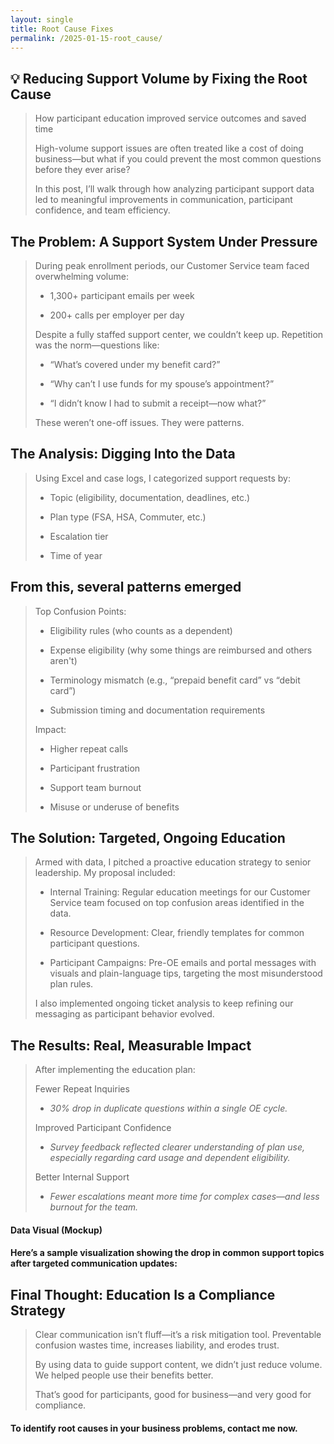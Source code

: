 ```yaml
---
layout: single
title: Root Cause Fixes
permalink: /2025-01-15-root_cause/
---
```


## 💡 Reducing Support Volume by Fixing the Root Cause

> How participant education improved service outcomes and saved time
>
> High-volume support issues are often treated like a cost of doing business—but what if you could prevent the most common questions before they ever arise?
>
> In this post, I’ll walk through how analyzing participant support data led to meaningful improvements in communication, participant confidence, and team efficiency.
> 

## The Problem: A Support System Under Pressure

> During peak enrollment periods, our Customer Service team faced overwhelming volume:
> 
> * 1,300+ participant emails per week
> 
> * 200+ calls per employer per day
> 
> Despite a fully staffed support center, we couldn’t keep up. Repetition was the norm—questions like:
>
> * “What’s covered under my benefit card?”
> 
> * “Why can’t I use funds for my spouse’s appointment?”
> 
> * “I didn’t know I had to submit a receipt—now what?”
> 
> These weren’t one-off issues. They were patterns.
> 

## The Analysis: Digging Into the Data

> Using Excel and case logs, I categorized support requests by:
>
> * Topic (eligibility, documentation, deadlines, etc.)
> 
> * Plan type (FSA, HSA, Commuter, etc.)
> 
> * Escalation tier
> 
> * Time of year
>

## From this, several patterns emerged

> Top Confusion Points:
>
> * Eligibility rules (who counts as a dependent)
>
> * Expense eligibility (why some things are reimbursed and others aren't)
>
> * Terminology mismatch (e.g., “prepaid benefit card” vs “debit card”)
>
> * Submission timing and documentation requirements
> 
> Impact:
>
> * Higher repeat calls
> 
> * Participant frustration
> 
> * Support team burnout
> 
> * Misuse or underuse of benefits
>   

## The Solution: Targeted, Ongoing Education

> Armed with data, I pitched a proactive education strategy to senior leadership. My proposal included:
> 
> * Internal Training: Regular education meetings for our Customer Service team focused on top confusion areas identified in the data.
> 
> * Resource Development: Clear, friendly templates for common participant questions.
> 
> * Participant Campaigns: Pre-OE emails and portal messages with visuals and plain-language tips, targeting the most misunderstood plan rules.
> 
> I also implemented ongoing ticket analysis to keep refining our messaging as participant behavior evolved.
> 

## The Results: Real, Measurable Impact

> After implementing the education plan:
>
> Fewer Repeat Inquiries
> 
> * *30% drop in duplicate questions within a single OE cycle.*
> 
> Improved Participant Confidence
>
> * *Survey feedback reflected clearer understanding of plan use, especially regarding card usage and dependent eligibility.*
> 
> Better Internal Support
>
> * *Fewer escalations meant more time for complex cases—and less burnout for the team.*
> 

#### Data Visual (Mockup)
#### Here’s a sample visualization showing the drop in common support topics after targeted communication updates:

## Final Thought: Education Is a Compliance Strategy

> Clear communication isn’t fluff—it’s a risk mitigation tool. Preventable confusion wastes time, increases liability, and erodes trust.
>
> By using data to guide support content, we didn’t just reduce volume. We helped people use their benefits better.
>
> That’s good for participants, good for business—and very good for compliance.
>

#### To identify root causes in your business problems, contact me now.

